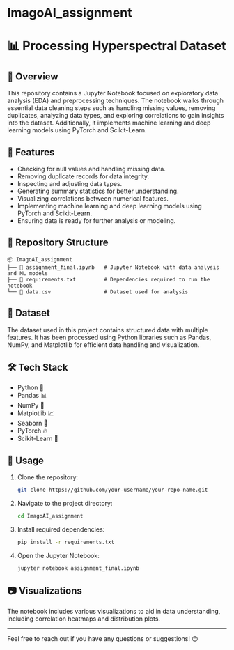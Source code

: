 # ImagoAI_assignment
# 📊 Processing Hyperspectral Dataset

## 📌 Overview
This repository contains a Jupyter Notebook focused on exploratory data analysis (EDA) and preprocessing techniques. The notebook walks through essential data cleaning steps such as handling missing values, removing duplicates, analyzing data types, and exploring correlations to gain insights into the dataset. Additionally, it implements machine learning and deep learning models using PyTorch and Scikit-Learn.

## 🚀 Features
- Checking for null values and handling missing data.
- Removing duplicate records for data integrity.
- Inspecting and adjusting data types.
- Generating summary statistics for better understanding.
- Visualizing correlations between numerical features.
- Implementing machine learning and deep learning models using PyTorch and Scikit-Learn.  
- Ensuring data is ready for further analysis or modeling.

## 📂 Repository Structure

```
📦 ImagoAI_assignment
├── 📄 assignment_final.ipynb   # Jupyter Notebook with data analysis and ML models
├── 📄 requirements.txt         # Dependencies required to run the notebook
└── 📄 data.csv                 # Dataset used for analysis
```



## 📂 Dataset
The dataset used in this project contains structured data with multiple features. It has been processed using Python libraries such as Pandas, NumPy, and Matplotlib for efficient data handling and visualization.

## 🛠️ Tech Stack
- Python 🐍
- Pandas 📊
- NumPy 🔢
- Matplotlib 📈
- Seaborn 🎨
- PyTorch 🔥
- Scikit-Learn 🤖

## 🔧 Usage
1. Clone the repository:
   ```sh
   git clone https://github.com/your-username/your-repo-name.git
   ```
2. Navigate to the project directory:
   ```sh
   cd ImagoAI_assignment
   ```
3. Install required dependencies:
   ```sh
   pip install -r requirements.txt
   ```
4. Open the Jupyter Notebook:
   ```sh
   jupyter notebook assignment_final.ipynb
   ```

## 📷 Visualizations
The notebook includes various visualizations to aid in data understanding, including correlation heatmaps and distribution plots.


---
Feel free to reach out if you have any questions or suggestions! 😊





